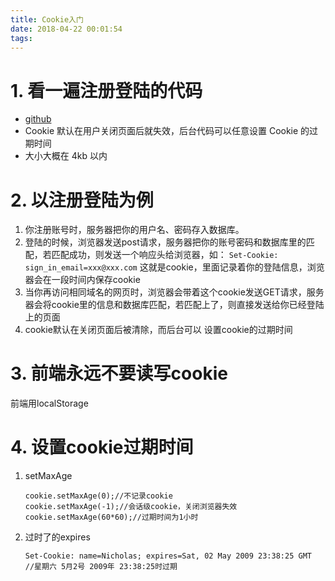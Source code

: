 ```yaml
---
title: Cookie入门
date: 2018-04-22 00:01:54
tags:
---
```

# 1. 看一遍注册登陆的代码
- [github](https://github.com/Pengyize/homework/tree/master/sign-up)
- Cookie 默认在用户关闭页面后就失效，后台代码可以任意设置 Cookie 的过期时间
- 大小大概在 4kb 以内

# 2. 以注册登陆为例
1. 你注册账号时，服务器把你的用户名、密码存入数据库。
2. 登陆的时候，浏览器发送post请求，服务器把你的账号密码和数据库里的匹配，若匹配成功，则发送一个响应头给浏览器，如：
`Set-Cookie: sign_in_email=xxx@xxx.com`
这就是cookie，里面记录着你的登陆信息，浏览器会在一段时间内保存cookie
3. 当你再访问相同域名的网页时，浏览器会带着这个cookie发送GET请求，服务器会将cookie里的信息和数据库匹配，若匹配上了，则直接发送给你已经登陆上的页面
4. cookie默认在关闭页面后被清除，而后台可以 设置cookie的过期时间

# 3. 前端永远不要读写cookie
前端用localStorage

# 4. 设置cookie过期时间
1. setMaxAge
    ```
    cookie.setMaxAge(0);//不记录cookie
    cookie.setMaxAge(-1);//会话级cookie，关闭浏览器失效
    cookie.setMaxAge(60*60);//过期时间为1小时
    ```
2. 过时了的expires
    ```
    Set-Cookie: name=Nicholas; expires=Sat, 02 May 2009 23:38:25 GMT
    //星期六 5月2号 2009年 23:38:25时过期
    ```